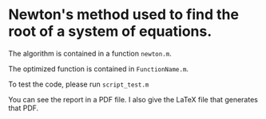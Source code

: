 # Newton's method used to find the root of a system of equations.

The algorithm is contained in a function `newton.m`.

The optimized function is contained in `FunctionName.m`.

To test the code, please run `script_test.m`

You can see the report in a PDF file. I also give the LaTeX file that generates that PDF.
